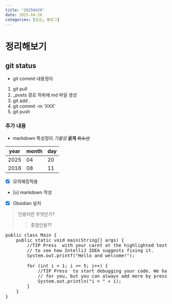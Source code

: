 ```yaml
---
title: "20250420"
date: 2025-04-20
categories: [일상, 블로그]
---
```


# 정리해보기
## git status
- git commit 내용정리
1. git pull
2. _posts 경로 하위에 md 파일 생성
3. git add .
4. git commit -m 'XXX' 
5. git push

### 추가 내용

- markdown 특성정리
*기울임*  **굵게** ~~취소선~~

|year|month|day|
|----|-----|---|
|2025|04|20|
|2016|08|11

- [x] 모의해킹적용
- [o] markdown 작성
- [x] Obsidian 설치

> 인용이란 무엇인가?
>> 중첩인용??

<pre>
public class Main {
    public static void main(String[] args) {
        //TIP Press <shortcut actionId="ShowIntentionActions"/> with your caret at the highlighted text
        // to see how IntelliJ IDEA suggests fixing it.
        System.out.printf("Hello and welcome!");

        for (int i = 1; i <= 5; i++) {
            //TIP Press <shortcut actionId="Debug"/> to start debugging your code. We have set one <icon src="AllIcons.Debugger.Db_set_breakpoint"/> breakpoint
            // for you, but you can always add more by pressing <shortcut actionId="ToggleLineBreakpoint"/>.
            System.out.println("i = " + i);
        }
    }
}

</pre>

